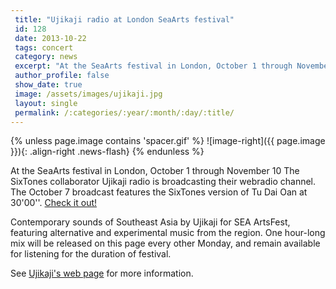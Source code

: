 ```yaml
---
 title: "Ujikaji radio at London SeaArts festival"
 id: 128
 date: 2013-10-22
 tags: concert
 category: news
 excerpt: "At the SeaArts festival in London, October 1 through November 10 The SixTones collaborator Ujikaji radio is broadcasting their webradio channel. The October 7 broadcast features the SixTones version o..."
 author_profile: false
 show_date: true
 image: /assets/images/ujikaji.jpg
 layout: single
 permalink: /:categories/:year/:month/:day/:title/
---
```

{% unless page.image contains 'spacer.gif' %}
   ![image-right]({{ page.image }}){: .align-right .news-flash}
{% endunless %}

At the SeaArts festival in London, October 1 through November 10 The SixTones collaborator Ujikaji radio is broadcasting their webradio channel. The October 7 broadcast features the SixTones version of Tu Dai Oan at 30'00''. <a href="http://seaartsfest.org/ujikaji/">Check it out!</a>







Contemporary sounds of Southeast Asia by Ujikaji for SEA ArtsFest, featuring alternative and experimental music from the region. One hour-long mix will be released on this page every other Monday, and remain available for listening for the duration of festival.




See <a href="http://ujikaji.net/2013/launch-of-ujikaji-radio/">Ujikaji's web page</a> for more information.

